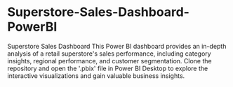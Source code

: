 # Superstore-Sales-Dashboard-PowerBI
Superstore Sales Dashboard This Power BI dashboard provides an in-depth analysis of a retail superstore's sales performance, including category insights, regional performance, and customer segmentation. Clone the repository and open the '.pbix' file in Power BI Desktop to explore the interactive visualizations and gain valuable business insights. 

